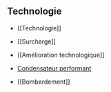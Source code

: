 ## Technologie

-   [[Technologie]]
    
-   [[Surcharge]]
     
- [[Amélioration technologique]]
    
-   [Condensateur performant](../../../2.%20Talents/2.%20Talent%20amméliorant%20un%20talent%20de%20base/Technologie/Condensateur%20performant.md)
    
-   [[Bombardement]]
